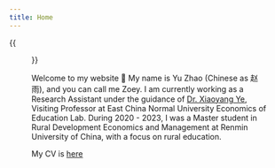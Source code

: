 ```yaml
---
title: Home
---
```


{{<figure src="media/zyweb.jpg" title="Taken at the Victoria Peak Tower in 2022, a significant year for me." width="450">}}

Welcome to my website 🌸 My name is Yu Zhao (Chinese as 赵雨), and you can call me Zoey. I am currently working as a Research Assistant under the guidance of <a href="https://xiaoyangye.github.io/">Dr. Xiaoyang Ye</a>, Visiting Professor at East China Normal University Economics of Education Lab. During 2020 - 2023, I was a Master student in Rural Development Economics and Management at Renmin University of China, with a focus on rural education. 

My CV is [here](/files/Yu_cv.pdf)

<!--欢迎来到赵雨的个人主页🌸 我现在正在超级nice的[叶晓阳](https://xiaoyangye.github.io/)老师门下拜师学艺，在此之前，我在中国人民大学的农村发展专业度过了快乐的硕士三年。我的MBTI测试是ISFJ。我喜欢导演小策的作品和叶敬忠院长的演讲，希望我未来的研究能如同他们那般，[像弱者一样感受世界](https://www.huxiu.com/article/306016.html)，并尝试影响这个[魔幻现实世界](https://www.bilibili.com/video/BV1x14y167eb/?spm_id_from=333.337.search-card.all.click&vd_source=42afc66624b10b51dac3afd335fd0bc0)。-->

